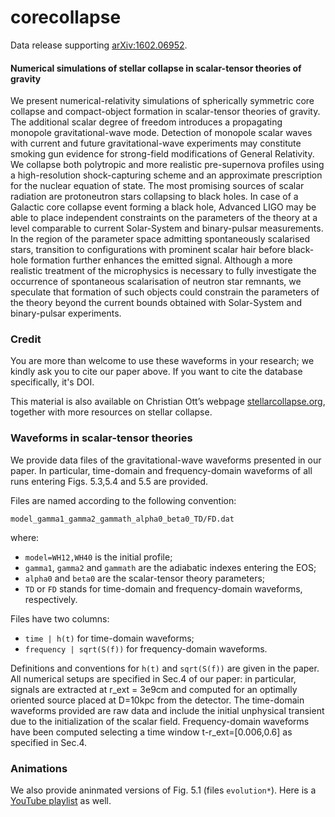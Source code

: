 # corecollapse


Data release supporting [arXiv:1602.06952](https://arxiv.org/abs/arXiv:1602.06952). 

#### Numerical simulations of stellar collapse in scalar-tensor theories of gravity
We present numerical-relativity simulations of spherically symmetric core collapse and compact-object formation in scalar-tensor theories of gravity. The additional scalar degree of freedom introduces a propagating monopole gravitational-wave mode. Detection of monopole scalar waves with current and future gravitational-wave experiments may constitute smoking gun evidence for strong-field modifications of General Relativity. We collapse both polytropic and more realistic pre-supernova profiles using a high-resolution shock-capturing scheme and an approximate prescription for the nuclear equation of state. The most promising sources of scalar radiation are protoneutron stars collapsing to black holes. In case of a Galactic core collapse event forming a black hole, Advanced LIGO may be able to place independent constraints on the parameters of the theory at a level comparable to current Solar-System and binary-pulsar measurements. In the region of the parameter space admitting spontaneously scalarised stars, transition to configurations with prominent scalar hair before black-hole formation further enhances the emitted signal. Although a more realistic treatment of the microphysics is necessary to fully investigate the occurrence of spontaneous scalarisation of neutron star remnants, we speculate that formation of such objects could constrain the parameters of the theory beyond the current bounds obtained with Solar-System and binary-pulsar experiments.

### Credit

You are more than welcome to use these waveforms in your research; we kindly ask you to cite our paper above. If you want to cite the database specifically, it's DOI.

This material is also available on Christian Ott’s webpage [stellarcollapse.org](http://stellarcollapse.org/gerosaetal2016), together with more resources on stellar collapse.

### Waveforms in scalar-tensor theories

We provide data files of the gravitational-wave waveforms presented in our paper. In particular, time-domain and frequency-domain waveforms of all runs entering Figs. 5.3,5.4 and 5.5 are provided.

Files are named according to the following convention:

    model_gamma1_gamma2_gammath_alpha0_beta0_TD/FD.dat

where:
- `model=WH12,WH40` is the initial profile;
- `gamma1`, `gamma2` and `gammath` are the adiabatic indexes entering the EOS;
- `alpha0` and `beta0` are the scalar-tensor theory parameters;
- `TD` or `FD` stands for time-domain and frequency-domain waveforms, respectively.

Files have two columns:

- `time | h(t)` for time-domain waveforms;
- `frequency | sqrt(S(f))` for frequency-domain waveforms.

Definitions and conventions for `h(t)` and `sqrt(S(f))` are given in the paper. All numerical setups are specified in Sec.4 of our paper: in particular, signals are extracted at r_ext = 3e9cm and computed for an optimally oriented source placed at D=10kpc from the detector. The time-domain waveforms provided are raw data and include the initial unphysical transient due to the initialization of the scalar field. Frequency-domain waveforms have been computed selecting a time window t-r_ext=[0.006,0.6] as specified in Sec.4.


### Animations

We also provide aninmated versions of Fig. 5.1 (files `evolution*`). Here is a [YouTube playlist](https://www.youtube.com/playlist?list=PLVjP4QK1oHulxnqt4lgREQo9tNeeit-TX) as well.



